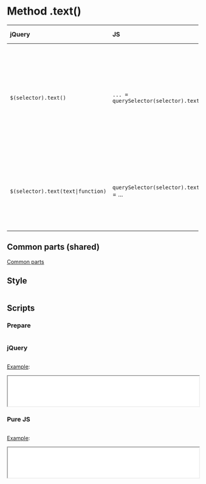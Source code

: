 # Method .text()

| jQuery | JS | Description | API Reference |
|:--|:--|:--|:--:|
| `$(selector).text()` | `... = querySelector(selector).textContent` | **_End_** the most recent **_filtering operation_** in the current chain and **_return_** the set of matched elements **_to its previous state_**. | [API doc](https://api.jquery.com/text/) |
| `$(selector).text(text\|function)` | `querySelector(selector).textContent` = ... |  Set the content of each element in the set of matched elements to the specified text. | ^|

## Common parts (shared)

[Common parts](/docs/mdview.html?example/index.md)

## Style

```css:src/style.css
```

## Scripts

### Prepare

```js:src/prepare.js
```

### jQuery

```js:src/jquery.js
```

[Example](example.html?jquery):

<iframe width="100%" height="80" src="example.html?jquery"></iframe>

### Pure JS

```js:src/pure.js
```

[Example](example.html?pure):

<iframe width="100%" height="80" src="example.html?pure"></iframe>
